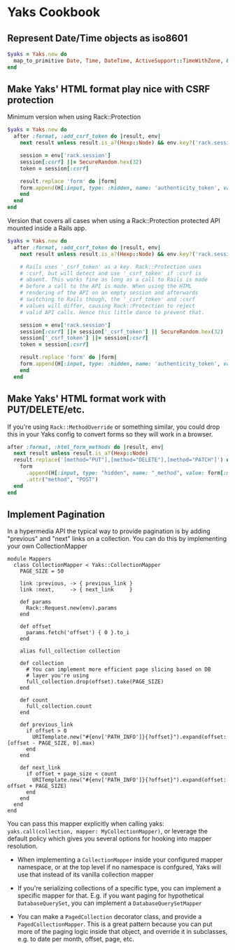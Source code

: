 # Yaks Cookbook

## Represent Date/Time objects as iso8601

``` ruby
$yaks = Yaks.new do
  map_to_primitive Date, Time, DateTime, ActiveSupport::TimeWithZone, &:iso8601
end
```

## Make Yaks' HTML format play nice with CSRF protection

Minimum version when using Rack::Protection

``` ruby
$yaks = Yaks.new do
  after :format, :add_csrf_token do |result, env|
    next result unless result.is_a?(Hexp::Node) && env.key?('rack.session')

    session = env['rack.session']
    session[:csrf] ||= SecureRandom.hex(32)
    token = session[:csrf]

    result.replace 'form' do |form|
    form.append(H[:input, type: :hidden, name: 'authenticity_token', value: token])
    end
  end
end
```

Version that covers all cases when using a Rack::Protection protected
API mounted inside a Rails app.

``` ruby
$yaks = Yaks.new do
  after :format, :add_csrf_token do |result, env|
    next result unless result.is_a?(Hexp::Node) && env.key?('rack.session')

    # Rails uses '_csrf_token' as a key. Rack::Protection uses
    # :csrf, but will detect and use '_csrf_token' if :csrf is
    # absent. This works fine as long as a call to Rails is made
    # before a call to the API is made. When using the HTML
    # rendering of the API on an empty session and afterwards
    # switching to Rails though, the '_csrf_token' and :csrf
    # values will differ, causing Rack::Protection to reject
    # valid API calls. Hence this little dance to prevent that.

    session = env['rack.session']
    session[:csrf] ||= session['_csrf_token'] || SecureRandom.hex(32)
    session['_csrf_token'] ||= session[:csrf]
    token = session[:csrf]

    result.replace 'form' do |form|
    form.append(H[:input, type: :hidden, name: 'authenticity_token', value: token])
    end
  end
```

## Make Yaks' HTML format work with PUT/DELETE/etc.

If you're using `Rack::MethodOverride` or something similar, you could
drop this in your Yaks config to convert forms so they will work in a
browser.

``` ruby
after :format, :html_form_methods do |result, env|
  next result unless result.is_a?(Hexp::Node)
  result.replace('[method="PUT"],[method="DELETE"],[method="PATCH"]') do |form|
    form
      .append(H[:input, type: "hidden", name: "_method", value: form[:method]])
      .attr("method", "POST")
  end
end
```

## Implement Pagination

In a hypermedia API the typical way to provide pagination is by adding
"previous" and "next" links on a collection. You can do this by
implementing your own CollectionMapper

```
module Mappers
  class CollectionMapper < Yaks::CollectionMapper
    PAGE_SIZE = 50

    link :previous, -> { previous_link }
    link :next,     -> { next_link     }

    def params
      Rack::Request.new(env).params
    end

    def offset
      params.fetch('offset') { 0 }.to_i
    end

    alias full_collection collection

    def collection
      # You can implement more efficient page slicing based on DB
      # layer you're using
      full_collection.drop(offset).take(PAGE_SIZE)
    end

    def count
      full_collection.count
    end

    def previous_link
      if offset > 0
        URITemplate.new("#{env['PATH_INFO']}{?offset}").expand(offset: [offset - PAGE_SIZE, 0].max)
      end
    end

    def next_link
      if offset + page_size < count
        URITemplate.new("#{env['PATH_INFO']}{?offset}").expand(offset: offset + PAGE_SIZE)
      end
    end
  end
end
```

You can pass this mapper explicitly when calling yaks:
`yaks.call(collection, mapper: MyCollectionMapper)`, or leverage the
default policy which gives you several options for hooking into mapper
resolution.

* When implementing a `CollectionMapper` inside your configured mapper
  namespace, or at the top level if no namespace is confgured, Yaks
  will use that instead of its vanilla collection mapper

* If you're serializing collections of a specific type, you can implement a specific mapper for that. E.g. if you want paging for hypothetical `DatabaseQuerySet`, you can implement a `DatabaseQuerySetMapper`

* You can make a `PagedCollection` decorator class, and provide a `PagedCollectionMapper`. This is a great pattern because you can put more of the paging logic inside that object, and override it in subclasses, e.g. to date per month, offset, page, etc.
